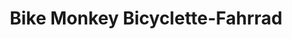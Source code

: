 ---
title: "Bike Monkey Bicyclette-Fahrrad"
url: /frankfurt-am-main/bike-monkey-bicyclette-fahrrad/
shop: Fahrrad
---